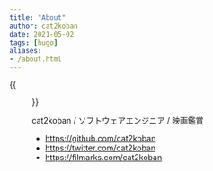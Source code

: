 ```yaml
---
title: "About"
author: cat2koban
date: 2021-05-02
tags: [hugo]
aliases:
- /about.html
---
```


{{<figure class="center" src="https://i.imgur.com/mqSZ50J.jpg" width="260px" height="260px" >}}

cat2koban / ソフトウェアエンジニア / 映画鑑賞

- https://github.com/cat2koban
- https://twitter.com/cat2koban
- https://filmarks.com/cat2koban
